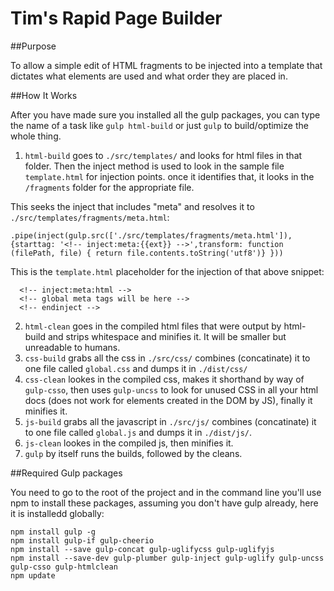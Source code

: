 # Tim's Rapid Page Builder

##Purpose

To allow a simple edit of HTML fragments to be injected into a template that dictates what elements are used and what order they are placed in.

##How It Works

After you have made sure you installed all the gulp packages, you can type the name of a task like `gulp html-build` or just `gulp` to build/optimize the whole thing.

1. `html-build` goes to `./src/templates/` and looks for html files in that folder. Then the inject method is used to look in the sample file `template.html` for injection points. once it identifies that, it looks in the `/fragments` folder for the appropriate file.

This seeks the inject that includes "meta" and resolves it to `./src/templates/fragments/meta.html`:
```
.pipe(inject(gulp.src(['./src/templates/fragments/meta.html']), {starttag: '<!-- inject:meta:{{ext}} -->',transform: function (filePath, file) { return file.contents.toString('utf8')} }))
```

This is the `template.html` placeholder for the injection of that above snippet:
```
  <!-- inject:meta:html -->
  <!-- global meta tags will be here -->
  <!-- endinject -->
  ```

  2. `html-clean` goes in the compiled html files that were output by html-build and strips whitespace and minifies it. It will be smaller but unreadable to humans.
  3. `css-build` grabs all the css in `./src/css/` combines (concatinate) it to one file called `global.css` and dumps it in `./dist/css/`
  4. `css-clean` lookes in the compiled css, makes it shorthand by way of `gulp-csso`, then uses `gulp-uncss` to look for unused CSS in all your html docs (does not work for elements created in the DOM by JS), finally it minifies it.
  5. `js-build` grabs all the javascript in `./src/js/` combines (concatinate) it to one file called `global.js` and dumps it in `./dist/js/`.
  6. `js-clean` lookes in the compiled js, then minifies it.
  7. `gulp` by itself runs the builds, followed by the cleans.

##Required Gulp packages

  You need to go to the root of the project and in the command line you'll use npm to install these packages, assuming you don't have gulp already, here it is installedd globally:
```
npm install gulp -g
npm install gulp-if gulp-cheerio
npm install --save gulp-concat gulp-uglifycss gulp-uglifyjs
npm install --save-dev gulp-plumber gulp-inject gulp-uglify gulp-uncss gulp-csso gulp-htmlclean
npm update
```